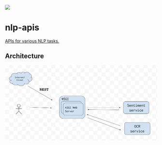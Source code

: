 ![](https://github.com/addadda023/nlp-apis/workflows/Python%20application/badge.svg)

# nlp-apis
[APIs for various NLP tasks.](http://www.basicnlptools.com/)

## Architecture
![System Architecture](/static/images/system_design.png)
